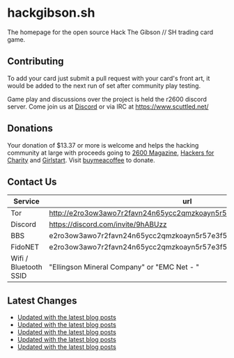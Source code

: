 # hackgibson.sh
The homepage for the open source Hack The Gibson // SH trading card game.


## Contributing

To add your card just submit a pull request with your card's front art, it would be added to the next run of set after community play testing.

Game play and discussions over the project is held the r2600 discord server. Come join us at [Discord](https://discord.com/invite/9hABUzz) or via IRC at https://www.scuttled.net/


## Donations

Your donation of $13.37 or more is welcome and helps the hacking community at large with proceeds going to [2600 Magazine](https://2600.com/), [Hackers for Charity](https://hackersforcharity.org) and [Girlstart](https://girlstart.org).  Visit [buymeacoffee](https://www.buymeacoffee.com/hackgibson.sh) to donate.


## Contact Us

Service | url
-|-
Tor | http://e2ro3ow3awo7r2favn24n65ycc2qmzkoayn5r57e3f56nvjwdcgg32ad.onion
Discord | https://discord.com/invite/9hABUzz
BBS | e2ro3ow3awo7r2favn24n65ycc2qmzkoayn5r57e3f56nvjwdcgg32ad.onion:23
FidoNET | e2ro3ow3awo7r2favn24n65ycc2qmzkoayn5r57e3f56nvjwdcgg32ad.onion:24554
Wifi / Bluetooth SSID | "Ellingson Mineral Company" or "EMC Net - <fidonet address>"

## Latest Changes
<!-- BLOG-POST-LIST:START -->
- [Updated with the latest blog posts](https://github.com/DFW2600/hackgibson.sh/commit/859653534c9bd2597c932ca0f3f4d22c5f631017)
- [Updated with the latest blog posts](https://github.com/DFW2600/hackgibson.sh/commit/f1643a5fe208b87ec33d655d81832084c02ea8dc)
- [Updated with the latest blog posts](https://github.com/DFW2600/hackgibson.sh/commit/d391e9df0982004a27eb3b5be9366b6c00303619)
- [Updated with the latest blog posts](https://github.com/DFW2600/hackgibson.sh/commit/74fe1185fd4f996633f2457b6f5517eafef90f78)
- [Updated with the latest blog posts](https://github.com/DFW2600/hackgibson.sh/commit/84c5b3a68437b3325a931f0c9ce1255a4510d4e8)
<!-- BLOG-POST-LIST:END -->

